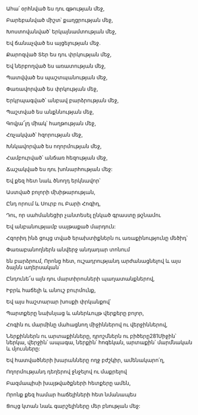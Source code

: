 Ահա՛ օրհնված ես դու գթության մեջ,

Բարեբանված միշտ՝ քաղցրության մեջ,

Խոստովանված՝ երկայնամտության մեջ,

Եվ ճանաչված ես այցելության մեջ.

Քարոզված Տեր ես դու փրկության մեջ,

Եվ ներբողված ես առատության մեջ,

Պատվված ես պաշտպանության մեջ,

Փառավորված ես փրկության մեջ,

Երկրպագված՝ անբավ բարձրության մեջ,

Պաշտված ես անքննության մեջ,

Գովյա՜լդ միակ՝ հաղթության մեջ,

Հռչակված՝ հզորության մեջ,

Խնկավորված ես ողորմության մեջ,

Համբուրված՝ անճառ հեզության մեջ,

Ճաշակված ես դու խոնարհության մեջ:

Եվ քեզ հետ նաև ծնողդ երկնավոր՝

Աստված բոլորի մխիթարության,

Ընդ որում և Սուրբ ու Բարի Հոգիդ,

Դու, որ սահմանեցիր չանտեսել ընկած գրաստը թշնամու

Եվ անբանությամբ սայթաքած մարդուն:

Հզորիդ ինձ ցույց տված երախտիքներն ու առաքինությունը մեծիդ՝

Փառաբանողներն անվերջ անդադար տոնում

են բարձրում, Որոնց հետ, ուշադրությանդ արժանացնելով և այս ձայնն աղերսական՝

Ընդունե՜ս այն դու մարտիրոսների պաղատանքներով,

Իբրև հաճելի և անուշ բուրմունք,

Եվ այս հաշտարար խոսքի փրկանքով՝

Պարտքերը նախնյաց և աներևույթ վերքերը բոլոր,

Հոգին ու մարմինը մահացնող միջիններով ու վերջիններով,

Ներքիններն ու արտաքինները, դրոշմներն ու բիծերը281Միջին՝ ներկա, վերջին՝ ապագա, ներքին՝ հոգեկան, արտաքին՝ մարմնական և մյուսները:

Եվ հատվածների խարանները ողջ բժշկիր, ամենակարո՛ղ,

Ողորմությանդ դեղերով ջնջելով ու մաքրելով

Բազմապիսի խայթվածքների հետքերը ամեն,

Որոնք քեզ համար հաճելիների հետ նմանապես

Ցույց կտան նաև գարշելիները մեր բնության մեջ: